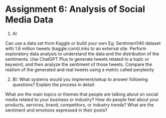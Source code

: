 # Assignment 6: Analysis of Social Media Data

1. AI

Can use a data set from Kaggle or build your own
Eg: Sentiment140 dataset with 1.6 million tweets (kaggle.com)Links to an external site.
Perform exploratory data analysis to understand the data and the distribution of the sentiments.
Use ChatGPT Plus to generate tweets related to a topic or keyword, and then analyze the sentiment of those tweets.
Compare the realism of the generated and real tweets using a metric called perplexity

2. BI: What systems would you implement/setup to answer following questions? Explain the process in detail:

What are the main topics or themes that people are talking about on social media related to your business or industry?
How do people feel about your products, services, brand, competitors, or industry trends? What are the sentiment and emotions expressed in their posts?
